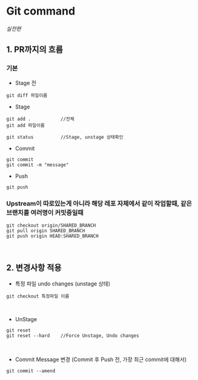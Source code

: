 # Git command
*실전편*

## 1. PR까지의 흐름
### 기본
- Stage 전
```
git diff 파일이름    
```
- Stage
```
git add .           //전체
git add 파일이름

git status          //Stage, unstage 상태확인
```
- Commit
```
git commit
git commit -m "message"
```
- Push
```
git push
```

### Upstream이 따로있는게 아니라 해당 레포 자체에서 같이 작업할때, 같은 브랜치를 여러명이 커밋중일때
```
git checkout origin/SHARED_BRANCH
git pull origin SHARED_BRANCH
git push origin HEAD:SHARED_BRANCH
```

<br />

## 2. 변경사항 적용
- 특정 파일 undo changes (unstage 상태)
```
git checkout 특정파일 이름
```

<br />

- UnStage
```
git reset
git reset --hard    //Force Unstage, Undo changes
```

<br />

- Commit Message 변경 (Commit 후 Push 전, 가장 최근 commit에 대해서)
```
git commit --amend
```
